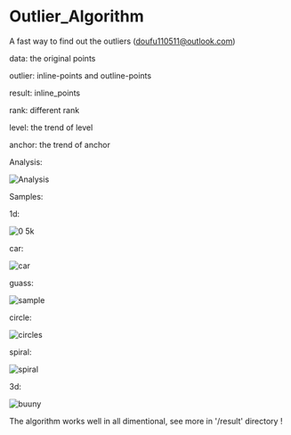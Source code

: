 # Outlier_Algorithm
A fast way to find out the outliers (doufu110511@outlook.com)

data: the original points


outlier: inline-points and outline-points


result: inline_points


rank: different rank


level: the trend of level


anchor: the trend of anchor

Analysis:

![Analysis](https://user-images.githubusercontent.com/31699390/164687827-c6a1aa12-5dd7-4063-a61e-cf7b83bc8dbf.png)

Samples:


1d:

![0 5k](https://user-images.githubusercontent.com/31699390/164234114-1e5ba9f4-cfd4-4c48-970a-89e6a5b06303.png)

car:

![car](https://user-images.githubusercontent.com/31699390/164234710-580d5fc4-e428-4418-af86-aad3fcb379a7.png)

guass:

![sample](https://user-images.githubusercontent.com/31699390/164234773-adb831cb-9925-4ec9-9074-031cbe8cd50a.png)

circle:

![circles](https://user-images.githubusercontent.com/31699390/164234952-395d4b3d-8249-4130-b937-3e8a47b6506f.png)

spiral:

![spiral](https://user-images.githubusercontent.com/31699390/164235029-c308860c-318f-42b5-bb48-4690973b10e7.png)

3d:

![buuny](https://user-images.githubusercontent.com/31699390/164235599-3aa68a67-716b-4492-ad63-288754a2669b.png)


The algorithm works well in all dimentional, see more in '/result' directory !
